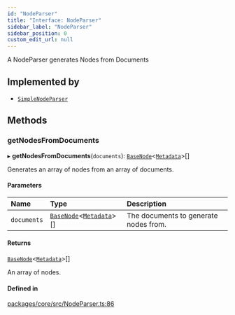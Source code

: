 ```yaml
---
id: "NodeParser"
title: "Interface: NodeParser"
sidebar_label: "NodeParser"
sidebar_position: 0
custom_edit_url: null
---
```


A NodeParser generates Nodes from Documents

## Implemented by

- [`SimpleNodeParser`](../classes/SimpleNodeParser.md)

## Methods

### getNodesFromDocuments

▸ **getNodesFromDocuments**(`documents`): [`BaseNode`](../classes/BaseNode.md)<[`Metadata`](../#metadata)\>[]

Generates an array of nodes from an array of documents.

#### Parameters

| Name        | Type                                                                | Description                           |
| :---------- | :------------------------------------------------------------------ | :------------------------------------ |
| `documents` | [`BaseNode`](../classes/BaseNode.md)<[`Metadata`](../#metadata)\>[] | The documents to generate nodes from. |

#### Returns

[`BaseNode`](../classes/BaseNode.md)<[`Metadata`](../#metadata)\>[]

An array of nodes.

#### Defined in

[packages/core/src/NodeParser.ts:86](https://github.com/run-llama/LlamaIndexTS/blob/3552de1/packages/core/src/NodeParser.ts#L86)
